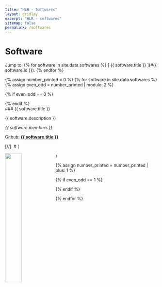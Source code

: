 ```yaml
---
title: "HLR - Softwares"
layout: gridlay
excerpt: "HLR - softwares"
sitemap: false
permalink: /softwares
---
```



# Software
Jump to: {% for software in site.data.softwares %} [ {{ software.title }} ](#{{ software.id }}). {% endfor %}

{% assign number_printed = 0 %}
 {% for software in site.data.softwares %}
 {% assign even_odd = number_printed | modulo: 2 %}

{% if even_odd == 0 %}
<div class="row">
{% endif %}

<div class="col-sm-6 clearfix" id="#{{ software.id }}">
<div class="well">
### {{ software.title }} 
<p> {{ software.description }} </p>
<p><em> {{ software.members }} </em></p>
<p>Github: <strong><a href="{{ software.webpage }}">{{ software.title }}</a></strong></p>
[//]: # (<p><img src="" class="img-responsive" width="33%" style="float: left"></p>)
<p> </p>
</div>
 </div>

 
 {% assign number_printed = number_printed | plus: 1 %}

{% if even_odd == 1 %}
</div>
{% endif %}

{% endfor %}

